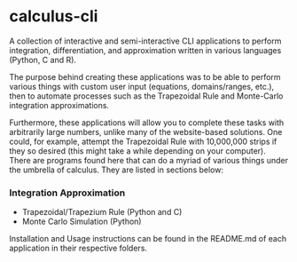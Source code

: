 # calculus-cli
A collection of interactive and semi-interactive CLI applications to perform integration, differentiation, and approximation written in various languages (Python, C and R).

The purpose behind creating these applications was to be able to perform various things with custom user input (equations, domains/ranges, etc.), then to automate processes such as the Trapezoidal Rule and Monte-Carlo integration approximations.

Furthermore, these applications will allow you to complete these tasks with arbitrarily large numbers, unlike many of the website-based solutions. One could, for example, attempt the Trapezoidal Rule with 10,000,000 strips if they so desired (this might take a while depending on your computer).
There are programs found here that can do a myriad of various things under the umbrella of calculus. They are listed in sections below:

### Integration Approximation
* Trapezoidal/Trapezium Rule (Python and C)
* Monte Carlo Simulation (Python)

Installation and Usage instructions can be found in the README.md of each application in their respective folders.
